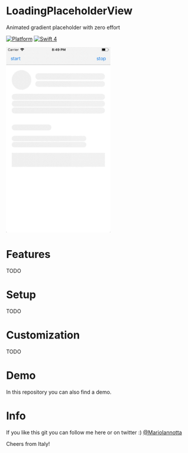 # LoadingPlaceholderView
Animated gradient placeholder with zero effort

[![Platform](http://img.shields.io/badge/platform-ios-red.svg?style=flat
)](https://developer.apple.com/iphone/index.action)
[![Swift 4](https://img.shields.io/badge/Swift-4-orange.svg?style=flat)](https://developer.apple.com/swift/) 

<img src="demo.gif" height="500"/>

# Features
TODO

# Setup
TODO
 
# Customization
TODO

# Demo
In this repository you can also find a demo.

# Info
If you like this git you can follow me here or on twitter :) [@MarioIannotta](http://www.twitter.com/marioiannotta)

Cheers from Italy!
